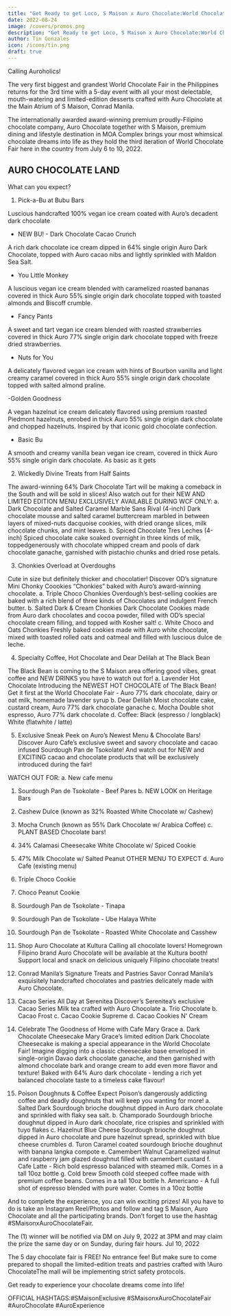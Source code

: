 ```yaml
---
title: "Get Ready to get Loco, S Maison x Auro Chocolate:World Chocolate Fair is Happening"
date: 2022-08-24
image: /covers/promos.png
description: "Get Ready to get Loco, S Maison x Auro Chocolate:World Chocolate Fair is Happening!"
author: Tin Gonzales
icon: /icons/tin.png
draft: true
---
```




Calling Auroholics! 

The very first biggest and grandest World Chocolate Fair in the Philippines returns for the 3rd time with a 5-day event with all your most delectable, mouth-watering and limited-edition desserts crafted with Auro Chocolate at the Main Atrium of S Maison, Conrad Manila.

The internationally awarded award-winning premium proudly-Filipino chocolate company, Auro Chocolate together with S Maison, premium dining and lifestyle destination in MOA Complex brings your most whimsical chocolate dreams into life as they hold the third iteration of World Chocolate Fair here in the country from July 6 to 10, 2022.


## AURO CHOCOLATE LAND

What can you expect?

1. Pick-a-Bu at Bubu Bars

Luscious handcrafted 100% vegan ice cream coated with Auro’s decadent dark chocolate

- NEW BU! - Dark Chocolate Cacao Crunch

A rich dark chocolate ice cream dipped in 64% single origin Auro Dark Chocolate,
topped with Auro cacao nibs and lightly sprinkled with Maldon Sea Salt.

- You Little Monkey

A luscious vegan ice cream blended with caramelized roasted bananas covered
in thick Auro 55% single origin dark chocolate topped with toasted almonds and
Biscoff crumble.

- Fancy Pants

A sweet and tart vegan ice cream blended with roasted strawberries covered in thick Auro 77% single origin dark chocolate topped with freeze dried strawberries.

- Nuts for You

A delicately flavored vegan ice cream with hints of Bourbon vanilla and light creamy caramel covered in thick Auro 55% single origin dark chocolate topped with salted almond praline.

-Golden Goodness

A vegan hazelnut ice cream delicately flavored using premium roasted Piedmont
hazelnuts, enrobed in thick Auro 55% single origin dark chocolate and chopped hazelnuts. Inspired by that iconic gold chocolate confection.

- Basic Bu

A smooth and creamy vanilla bean vegan ice cream, covered in thick Auro 55% single origin dark chocolate. As basic as it gets


2. Wickedly Divine Treats from Half Saints

The award-winning 64% Dark Chocolate Tart will be making a comeback in the South
and will be sold in slices! Also watch out for their NEW AND LIMITED EDITION MENU
EXCLUSIVELY AVAILABLE DURING WCF ONLY:
a. Dark Chocolate and Salted Caramel Marble Sans Rival (4-inch) Dark chocolate mousse and salted caramel buttercream marbled in between layers of mixed-nuts dacquoise cookies, with dried orange slices, milk chocolate chunks, and mint leaves.
b. Spiced Chocolate Tres Leches (4-inch)
Spiced chocolate cake soaked overnight in three kinds of milk, toppedgenerously with chocolate whipped cream and pools of dark chocolate ganache, garnished with pistachio chunks and dried rose petals.

3. Chonkies Overload at Overdoughs

Cute in size but definitely thicker and chocolatier! Discover OD’s signature Mini Chonky Coookies “Chonkies” baked with Auro’s award-winning chocolate.
a. Triple Choco Chonkies Overdough’s best-selling cookies are baked with a rich blend of three kinds of Chocolates and indulgent French butter.
b. Salted Dark & Cream Chonkies
Dark Chocolate Cookies made from Auro dark chocolates and cocoa powder, filled with OD’s special chocolate cream filling, and topped with Kosher salt!
c. White Choco and Oats Chonkies
Freshly baked cookies made with Auro white chocolate, mixed with toasted rolled oats and oatmeal and filled with luscious dulce de leche.

4. Specialty Coffee, Hot Chocolate and Dear Delilah at The Black Bean

The Black Bean is coming to the S Maison area offering good vibes, great coffee and
NEW DRINKS you have to watch out for!
a. Lavender Hot Chocolate
Introducing the NEWEST HOT CHOCOLATE of The Black Bean! Get it first at the World Chocolate Fair - Auro 77% dark chocolate, dairy or oat milk, homemade lavender syrup
b. Dear Delilah
Moist chocolate cake, custard cream, Auro 77% dark chocolate ganache
c. Mocha Double shot espresso, Auro 77% dark chocolate
d. Coffee:
Black (espresso / longblack)
White (flatwhite / latte)

5. Exclusive Sneak Peek on Auro’s Newest Menu & Chocolate Bars!
Discover Auro Cafe’s exclusive sweet and savory chocolate and cacao infused
Sourdough Pan de Tsokolate! And watch out for NEW and EXCITING cacao and
chocolate products that will be exclusively introduced during the fair!

WATCH OUT FOR:
a. New cafe menu
1. Sourdough Pan de Tsokolate - Beef Pares
b. NEW LOOK on Heritage Bars
1. Cashew Dulce (known as 32% Roasted White Chocolate w/ Cashew)
2. Mocha Crunch (known as 55% Dark Chocolate w/ Arabica Coffee)
c. PLANT BASED Chocolate bars!
1. 34% Calamasi Cheesecake White Chocolate w/ Spiced Cookie
2. 47% Milk Chocolate w/ Salted Peanut
OTHER MENU TO EXPECT
d. Auro Cafe (existing menu)
1. Triple Choco Cookie
2. Choco Peanut Cookie
3. Sourdough Pan de Tsokolate - Tinapa
4. Sourdough Pan de Tsokolate - Ube Halaya White
5. Sourdough Pan de Tsokolate - Roasted White Chocolate and Casshew

6. Shop Auro Chocolate at Kultura
Calling all chocolate lovers! Homegrown Filipino brand Auro Chocolate will be available
at the Kultura booth! Support local and snack on delicious uniquely Filipino chocolate
treats!

7. Conrad Manila’s Signature Treats and Pastries Savor Conrad Manila’s exquisitely handcrafted chocolates and pastries delicately made with Auro Chocolate.

8. Cacao Series All Day at Serenitea
Discover’s Serenitea’s exclusive Cacao Series Milk tea crafted with Auro Chocolate
a. Trio Chocolate
b. Cacao Frost
c. Cacao Cookie Supreme
d. Cacao Cookies N' Cream
9. Celebrate The Goodness of Home with Cafe Mary Grace
a. Dark Chocolate Cheesecake
Mary Grace’s limited edition Dark Chocolate Cheesecake is making a special
appearance in the World Chocolate Fair! Imagine digging into a classic
cheesecake base enveloped in single-origin Davao dark chocolate ganache, and
then garnished with almond chocolate bark and orange cream to add even more flavor and texture! Baked with 64% Auro dark chocolate - lending a rich yet balanced chocolate taste to a timeless cake flavour!

10. Poison Doughnuts & Coffee
Expect Poison’s dangerously addicting coffee and deadly doughnuts that will keep you
wanting for more!
a. Salted Dark Sourdough brioche doughnut dipped in Auro dark chocolate and sprinkled with flaky sea salt.
b. Champorado
Sourdough brioche doughnut dipped in Auro dark chocolate, rice crispies and sprinkled
with tuyo flakes
c. Hazelnut Blue Cheese
Sourdough brioche doughnut dipped in Auro chocolate and pure hazelnut spread,
sprinkled with blue cheese crumbles
d. Turon Caramel coated sourdough brioche doughnut with banana langka compote
e. Camembert Walnut
Caramelized walnut and raspberry jam glazed doughnut filled with camembert custard
f. Cafe Latte - Rich bold espresso balanced with steamed milk. Comes in a tall 10oz
bottle
g. Cold brew
Smooth cold steeped coffee made with premium coffee beans. Comes in a tall 10oz
bottle
h. Americano - A full shot of espresso blended with pure water. Comes in a 10oz bottle 

And to complete the experience, you can win exciting prizes! All you have to do is take an
Instagram Reel/Photos and follow and tag S Maison, Auro Chocolate and all the participating brands. Don’t forget to use the hashtag #SMaisonxAuroChocolateFair. 

The (1) winner will be notified via DM on July 9, 2022 at 3PM and may claim the prize the same day or on Sunday, during fair hours.
Jul 10, 2022

The 5 day chocolate fair is FREE! No entrance fee! But make sure to come prepared to shopall the limited-edition treats and pastries crafted with !Auro ChocolateThe mall will be implementing strict safety protocols. 

Get ready to experience your chocolate dreams come into life!

OFFICIAL HASHTAGS:#SMaisonExclusive #SMaisonxAuroChocolateFair #AuroChocolate #AuroExperience


